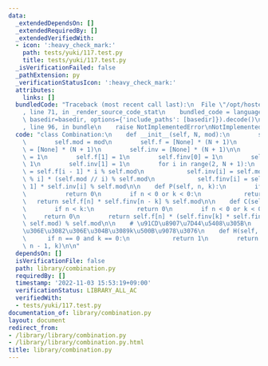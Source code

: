 ```yaml
---
data:
  _extendedDependsOn: []
  _extendedRequiredBy: []
  _extendedVerifiedWith:
  - icon: ':heavy_check_mark:'
    path: tests/yuki/117.test.py
    title: tests/yuki/117.test.py
  _isVerificationFailed: false
  _pathExtension: py
  _verificationStatusIcon: ':heavy_check_mark:'
  attributes:
    links: []
  bundledCode: "Traceback (most recent call last):\n  File \"/opt/hostedtoolcache/PyPy/3.7.13/x64/site-packages/onlinejudge_verify/documentation/build.py\"\
    , line 71, in _render_source_code_stat\n    bundled_code = language.bundle(stat.path,\
    \ basedir=basedir, options={'include_paths': [basedir]}).decode()\n  File \"/opt/hostedtoolcache/PyPy/3.7.13/x64/site-packages/onlinejudge_verify/languages/python.py\"\
    , line 96, in bundle\n    raise NotImplementedError\nNotImplementedError\n"
  code: "class Combination:\n    def __init__(self, N, mod):\n        self.N = N\n\
    \        self.mod = mod\n        self.f = [None] * (N + 1)\n        self.finv\
    \ = [None] * (N + 1)\n        self.inv = [None] * (N + 1)\n\n        self.f[0]\
    \ = 1\n        self.f[1] = 1\n        self.finv[0] = 1\n        self.finv[1] =\
    \ 1\n        self.inv[1] = 1\n        for i in range(2, N + 1):\n            self.f[i]\
    \ = self.f[i - 1] * i % self.mod\n            self.inv[i] = self.mod - self.inv[self.mod\
    \ % i] * (self.mod // i) % self.mod\n            self.finv[i] = self.finv[i -\
    \ 1] * self.inv[i] % self.mod\n\n    def P(self, n, k):\n        if n < k:\n \
    \           return 0\n        if n < 0 or k < 0:\n            return 0\n     \
    \   return self.f[n] * self.finv[n - k] % self.mod\n\n    def C(self, n, k):\n\
    \        if n < k:\n            return 0\n        if n < 0 or k < 0:\n       \
    \     return 0\n        return self.f[n] * (self.finv[k] * self.finv[n - k] %\
    \ self.mod) % self.mod\n\n    # \u91CD\u8907\u7D44\u5408\u305B\n    # n\u7A2E\u985E\
    \u306E\u3082\u306E\u304B\u3089k\u500B\u9078\u3076\n    def H(self, n, k):\n  \
    \      if n == 0 and k == 0:\n            return 1\n        return self.C(k +\
    \ n - 1, k)\n\n"
  dependsOn: []
  isVerificationFile: false
  path: library/combination.py
  requiredBy: []
  timestamp: '2022-11-03 15:53:19+09:00'
  verificationStatus: LIBRARY_ALL_AC
  verifiedWith:
  - tests/yuki/117.test.py
documentation_of: library/combination.py
layout: document
redirect_from:
- /library/library/combination.py
- /library/library/combination.py.html
title: library/combination.py
---
```

